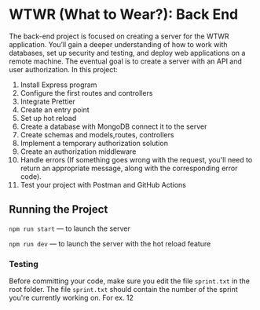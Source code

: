 # WTWR (What to Wear?): Back End
The back-end project is focused on creating a server for the WTWR application. You’ll gain a deeper understanding of how to work with databases, set up security and testing, and deploy web applications on a remote machine. The eventual goal is to create a server with an API and user authorization.
In this project:

1. Install Express program
2. Configure the first routes and controllers
3. Integrate Prettier
4. Create an entry point
5. Set up hot reload
6. Create a database with MongoDB connect it to the server
7. Create schemas and models,routes, controllers
8. Implement a temporary authorization solution
9. Create an authorization middleware
10. Handle errors (If something goes wrong with the request, you'll need to return an appropriate message, along with the corresponding error code).
11. Test your project with Postman and GitHub Actions

## Running the Project
`npm run start` — to launch the server 

`npm run dev` — to launch the server with the hot reload feature

### Testing
Before committing your code, make sure you edit the file `sprint.txt` in the root folder. The file `sprint.txt` should contain the number of the sprint you're currently working on. For ex. 12
